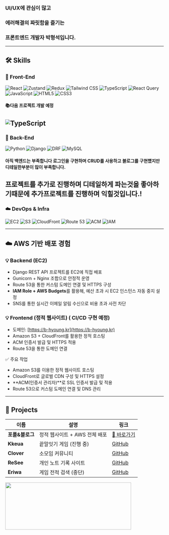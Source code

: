 ### UI/UX에 관심이 많고
### 에러해결의 짜릿함을 즐기는
### 프론트엔드 개발자 박형석입니다.

---

## 🛠️ Skills

### 🎨 Front-End  
![React](https://img.shields.io/badge/React-61DAFB?style=flat-square&logo=react&logoColor=white)
![Zustand](https://img.shields.io/badge/Zustand-000000?style=flat-square&logo=zotero&logoColor=white)
![Redux](https://img.shields.io/badge/Redux-764ABC?style=flat-square&logo=redux&logoColor=white)
![Tailwind CSS](https://img.shields.io/badge/TailwindCSS-06B6D4?style=flat-square&logo=tailwind-css&logoColor=white)
![TypeScript](https://img.shields.io/badge/TypeScript-3178C6?style=flat-square&logo=typescript&logoColor=white)
![React Query](https://img.shields.io/badge/ReactQuery-FF4154?style=flat-square&logo=react-query&logoColor=white)
![JavaScript](https://img.shields.io/badge/JavaScript-F7DF1E?style=flat-square&logo=javascript&logoColor=black)
![HTML5](https://img.shields.io/badge/HTML5-E34F26?style=flat-square&logo=html5&logoColor=white)
![CSS3](https://img.shields.io/badge/CSS3-1572B6?style=flat-square&logo=css3&logoColor=white)
#### 📚다음 프로젝트 개발 예정
![TypeScript](https://img.shields.io/badge/TypeScript-3178C6?style=flat-square&logo=typescript&logoColor=white)
---
### 🐍 Back-End  
![Python](https://img.shields.io/badge/Python-3776AB?style=flat-square&logo=python&logoColor=white)
![Django](https://img.shields.io/badge/Django-092E20?style=flat-square&logo=django&logoColor=white)
![DRF](https://img.shields.io/badge/DjangoREST-FF1709?style=flat-square&logo=django&logoColor=white)
![MySQL](https://img.shields.io/badge/MySQL-4479A1?style=flat-square&logo=mysql&logoColor=white)
#### 아직 백엔드는 부족합니다 로그인을 구현하며 CRUD를 사용하고 블로그를 구현헀지만 디테일한부분이 많이 부족합니다.
 프로젝트를 추가로 진행하며 디테일하게 파는것을 좋아하기때문에 추가프로젝트를 진행하며 익힐것입니다.! 
---
### ☁️ DevOps & Infra  
![EC2](https://img.shields.io/badge/AWS%20EC2-FF9900?style=flat-square&logo=amazon-ec2&logoColor=white)
![S3](https://img.shields.io/badge/AWS%20S3-569A31?style=flat-square&logo=amazon-s3&logoColor=white)
![CloudFront](https://img.shields.io/badge/CloudFront-F47421?style=flat-square&logo=cloudflare&logoColor=white)
![Route 53](https://img.shields.io/badge/Route%2053-8A94F6?style=flat-square&logo=amazon-aws&logoColor=white)
![ACM](https://img.shields.io/badge/ACM-232F3E?style=flat-square&logo=amazon-aws&logoColor=white)
![IAM](https://img.shields.io/badge/IAM-0052CC?style=flat-square&logo=amazon-aws&logoColor=white)

----

## ☁️ AWS 기반 배포 경험

### 💡 Backend (EC2)
- Django REST API 프로젝트를 EC2에 직접 배포
- Gunicorn + Nginx 조합으로 안정적 운영
- Route 53을 통한 커스텀 도메인 연결 및 HTTPS 구성
- **IAM Role + AWS Budgets**를 활용해, 예산 초과 시 EC2 인스턴스 자동 중지 설정
- SNS를 통한 실시간 이메일 알림 수신으로 비용 초과 사전 차단

### 💡 Frontend (정적 웹사이트) ( CI/CD 구현  예정)
- 도메인: [https://b-hyoung.kr](https://b-hyoung.kr)
- Amazon S3 + CloudFront를 활용한 정적 호스팅
- ACM 인증서 발급 및 HTTPS 적용
- Route 53을 통한 도메인 연결

✅ 주요 작업
- Amazon S3를 이용한 정적 웹사이트 호스팅
- CloudFront로 글로벌 CDN 구성 및 HTTPS 설정
- **ACM(인증서 관리자)**로 SSL 인증서 발급 및 적용
- Route 53으로 커스텀 도메인 연결 및 DNS 관리

----  
      
## 🚀 Projects

| 이름 | 설명 | 링크 |
|------|------|------|
| **포폴&블로그** | 정적 웹사이트 + AWS 전체 배포 | [🔗 바로가기](https://b-hyoung.kr) |
| **Kkeua** | 끝말잇기 게임 (진행 중) | [GitHub](https://github.com/djgnfj-svg/kkua) |
| **Clover** | 소모임 커뮤니티 | [GitHub](https://github.com/djgnfj-svg/Clover) |
| **ReSee** | 개인 노트 기록 사이트 | [GitHub](https://github.com/djgnfj-svg/Resee_project) |
| **Eriwa** | 게임 전적 검색 (중단) | [GitHub](https://github.com/b-hyoung/NewRiwa) |

<a href="https://www.gitanimals.org/en_US?utm_medium=image&utm_source=b-hyoung&utm_content=farm">
<img
  src="https://render.gitanimals.org/farms/b-hyoung"
  width="400"
  height="150"
/>
</a>
